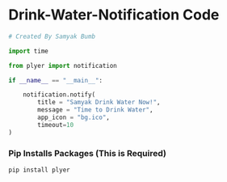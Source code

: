 # Drink-Water-Notification Code

```python
# Created By Samyak Bumb

import time

from plyer import notification

if __name__ == "__main__":

    notification.notify(
        title = "Samyak Drink Water Now!",
        message = "Time to Drink Water",
        app_icon = "bg.ico",
        timeout=10
)
```

### Pip Installs Packages (This is Required)
```javascript
pip install plyer
```
